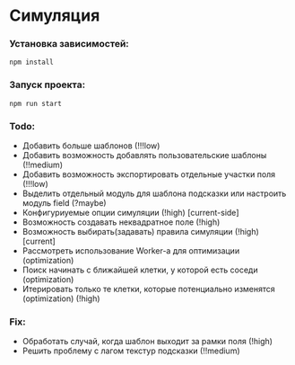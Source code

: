 # Симуляция

### Установка зависимостей:
```
npm install
```

### Запуск проекта:
```
npm run start
```

### Todo:
- Добавить больше шаблонов (!!!low)
- Добавить возможность добавлять пользовательские шаблоны (!!medium)
- Добавить возможность экспортировать отдельные участки поля (!!!low)
- Выделить отдельный модуль для шаблона подсказки или настроить модуль field (?maybe)
- Конфигуриуемые опции симуляции (!high) [current-side]
- Возможность создавать неквадратное поле (!high)
- Возможность выбирать(задавать) правила симуляции (!high) [current]
- Рассмотреть использование Worker-а для оптимизации (optimization)
- Поиск начинать с ближайшей клетки, у которой есть соседи (optimization)
- Итерировать только те клетки, которые потенциально изменятся (optimization) (!high)

### Fix:
- Обработать случай, когда шаблон выходит за рамки поля (!high)
- Решить проблему с лагом текстур подсказки (!!medium)